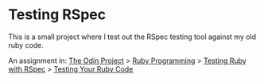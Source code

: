 # Testing RSpec

This is a small project where I test out the RSpec testing tool against my old ruby code.

An assignment in:
[The Odin Project](https://www.theodinproject.com/) > [Ruby Programming](https://www.theodinproject.com/courses/ruby-programming) > [Testing Ruby with RSpec](https://www.theodinproject.com/courses/ruby-programming#testing-ruby-with-rspec) > [Testing Your Ruby Code](https://www.theodinproject.com/courses/ruby-programming/lessons/testing-your-ruby-code)